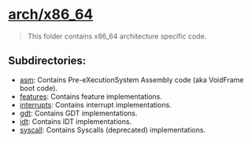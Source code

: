 # [arch/x86_64](/arch/x86_64/README.md)

> This folder contains x86_64 architecture specific code.

## Subdirectories:
- [asm](./asm): Contains Pre-eXecutionSystem Assembly code (aka VoidFrame boot code).
- [features](./features): Contains feature implementations.
- [interrupts](./interrupts): Contains interrupt implementations.
- [gdt](./gdt): Contains GDT implementations.
- [idt](./idt): Contains IDT implementations.
- [syscall](./syscall): Contains Syscalls (deprecated) implementations.